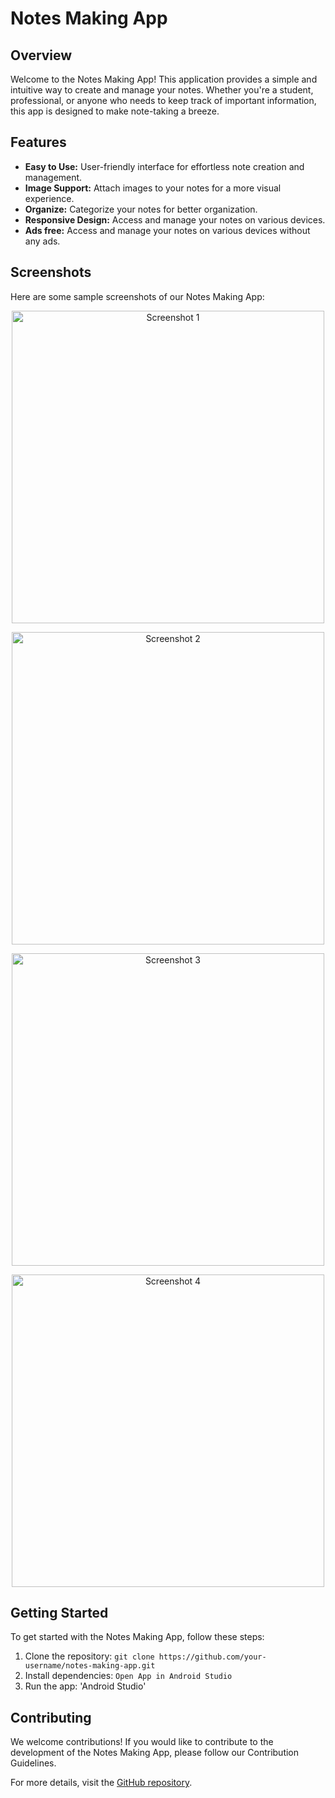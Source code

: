 # Notes Making App

## Overview

Welcome to the Notes Making App! This application provides a simple and intuitive way to create and manage your notes. Whether you're a student, professional, or anyone who needs to keep track of important information, this app is designed to make note-taking a breeze.

## Features

- **Easy to Use:** User-friendly interface for effortless note creation and management.
- **Image Support:** Attach images to your notes for a more visual experience.
- **Organize:** Categorize your notes for better organization.
- **Responsive Design:** Access and manage your notes on various devices.
- **Ads free:** Access and manage your notes on various devices without any ads.

## Screenshots

Here are some sample screenshots of our Notes Making App:

<p align="center">
  <img src="https://github.com/mukundsrepository/Notes_Making_Apk_Minimal/assets/60322472/5bb6350c-166b-4efa-b825-84f742a16c01" height="500" alt="Screenshot 1">
</p>

<p align="center">
  <img src="https://github.com/mukundsrepository/Notes_Making_Apk_Minimal/assets/60322472/52a8c594-0b4f-454a-a147-6f388c53d503" height="500" alt="Screenshot 2">
</p>

<p align="center">
  <img src="https://github.com/mukundsrepository/Notes_Making_Apk_Minimal/assets/60322472/5a43de02-45a7-4700-921a-53d4d517c3ba" height="500" alt="Screenshot 3">
</p>

<p align="center">
  <img src="https://github.com/mukundsrepository/Notes_Making_Apk_Minimal/assets/60322472/edb01e70-8115-4444-bc87-e7afa2bdedd6" height="500" alt="Screenshot 4">
</p>



## Getting Started

To get started with the Notes Making App, follow these steps:

1. Clone the repository: `git clone https://github.com/your-username/notes-making-app.git`
2. Install dependencies: `Open App in Android Studio`
3. Run the app: 'Android Studio'

## Contributing

We welcome contributions! If you would like to contribute to the development of the Notes Making App, please follow our Contribution Guidelines.

For more details, visit the [GitHub repository](<https://github.com/mukundsrepository/Notes_Making_Apk_Minimal>).
